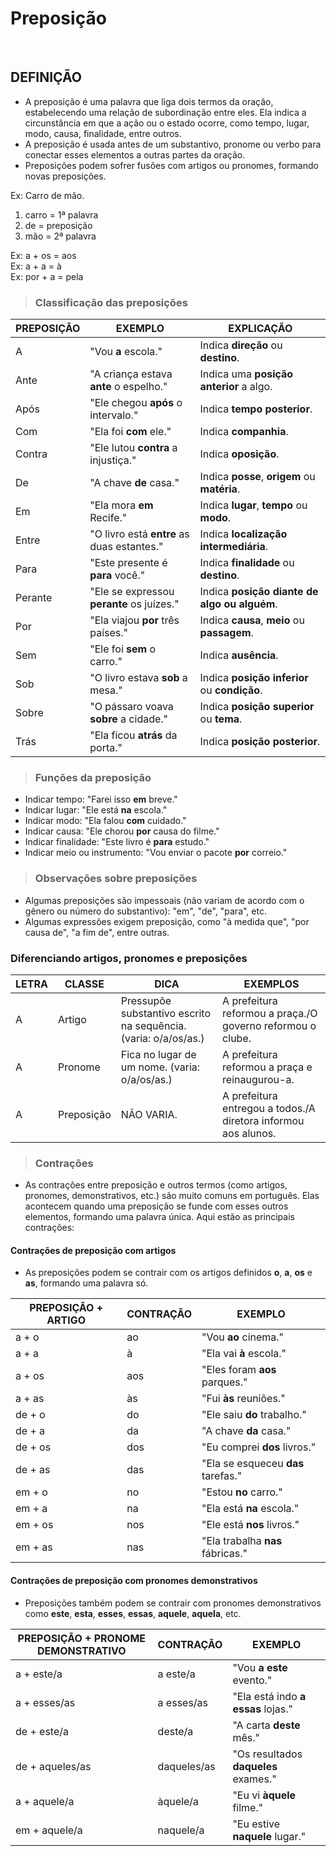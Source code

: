 # Preposição

<br>

## DEFINIÇÃO
* A preposição é uma palavra que liga dois termos da oração, estabelecendo uma relação de subordinação entre eles. Ela indica a circunstância em que a ação ou o estado ocorre, como tempo, lugar, modo, causa, finalidade, entre outros. 
* A preposição é usada antes de um substantivo, pronome ou verbo para conectar esses elementos a outras partes da oração.
* Preposições podem sofrer fusões com artigos ou pronomes, formando novas preposições.

Ex: Carro de mão.
1. carro = 1ª palavra
2. de = preposição
3. mão = 2ª palavra

Ex: a + os = aos  
Ex: a + a = à  
Ex: por + a = pela

> ### Classificação das preposições

| PREPOSIÇÃO | EXEMPLO                                    | EXPLICAÇÃO                                   |
|------------|--------------------------------------------|----------------------------------------------|
| A          | "Vou **a** escola."                        | Indica **direção** ou **destino**.           |
| Ante       | "A criança estava **ante** o espelho."     | Indica uma **posição anterior** a algo.      |
| Após       | "Ele chegou **após** o intervalo."         | Indica **tempo posterior**.                  |
| Com        | "Ela foi **com** ele."                     | Indica **companhia**.                        |
| Contra     | "Ele lutou **contra** a injustiça."        | Indica **oposição**.                         |
| De         | "A chave **de** casa."                     | Indica **posse**, **origem** ou **matéria**. |
| Em         | "Ela mora **em** Recife."                  | Indica **lugar**, **tempo** ou **modo**.     |
| Entre      | "O livro está **entre** as duas estantes." | Indica **localização intermediária**.        |
| Para       | "Este presente é **para** você."           | Indica **finalidade** ou **destino**.        |
| Perante    | "Ele se expressou **perante** os juízes."  | Indica **posição diante de algo ou alguém**. |
| Por        | "Ela viajou **por** três países."          | Indica **causa**, **meio** ou **passagem**.  |
| Sem        | "Ele foi **sem** o carro."                 | Indica **ausência**.                         |
| Sob        | "O livro estava **sob** a mesa."           | Indica **posição inferior** ou **condição**. |
| Sobre      | "O pássaro voava **sobre** a cidade."      | Indica **posição superior** ou **tema**.     |
| Trás       | "Ela ficou **atrás** da porta."            | Indica **posição posterior**.                |

> ### Funções da preposição
* Indicar tempo: "Farei isso **em** breve."
* Indicar lugar: "Ele está **na** escola."
* Indicar modo: "Ela falou **com** cuidado."
* Indicar causa: "Ele chorou **por** causa do filme."
* Indicar finalidade: "Este livro é **para** estudo."
* Indicar meio ou instrumento: "Vou enviar o pacote **por** correio."

> ### Observações sobre preposições
* Algumas preposições são impessoais (não variam de acordo com o gênero ou número do substantivo): "em", "de", "para", etc.
* Algumas expressões exigem preposição, como "à medida que", "por causa de", "a fim de", entre outras.

### Diferenciando artigos, pronomes e preposições

| LETRA | CLASSE     | DICA                                                            | EXEMPLOS                                                       |
|-------|------------|-----------------------------------------------------------------|----------------------------------------------------------------|
| A     | Artigo     | Pressupõe substantivo escrito na sequência. (varia: o/a/os/as.) | A prefeitura reformou a praça./O governo reformou o clube.     |
| A     | Pronome    | Fica no lugar de um nome. (varia: o/a/os/as.)                   | A prefeitura reformou a praça e reinaugurou-a.                 |
| A     | Preposição | NÃO VARIA.                                                      | A prefeitura entregou a todos./A diretora informou aos alunos. |

> ### Contrações
* As contrações entre preposição e outros termos (como artigos, pronomes, demonstrativos, etc.) são muito comuns em português. Elas acontecem quando uma preposição se funde com esses outros elementos, formando uma palavra única. Aqui estão as principais contrações:

#### Contrações de preposição com artigos
* As preposições podem se contrair com os artigos definidos **o**, **a**, **os** e **as**, formando uma palavra só.

| PREPOSIÇÃO + ARTIGO | CONTRAÇÃO | EXEMPLO                            |
|---------------------|-----------|------------------------------------|
| a + o               | ao        | "Vou **ao** cinema."               |
| a + a               | à         | "Ela vai **à** escola."            |
| a + os              | aos       | "Eles foram **aos** parques."      |
| a + as              | às        | "Fui **às** reuniões."             |
| de + o              | do        | "Ele saiu **do** trabalho."        |
| de + a              | da        | "A chave **da** casa."             |
| de + os             | dos       | "Eu comprei **dos** livros."       |
| de + as             | das       | "Ela se esqueceu **das** tarefas." |
| em + o              | no        | "Estou **no** carro."              |
| em + a              | na        | "Ela está **na** escola."          |
| em + os             | nos       | "Ele está **nos** livros."         |
| em + as             | nas       | "Ela trabalha **nas** fábricas."   |

#### Contrações de preposição com pronomes demonstrativos
* Preposições também podem se contrair com pronomes demonstrativos como **este**, **esta**, **esses**, **essas**, **aquele**, **aquela**, etc.

| PREPOSIÇÃO + PRONOME DEMONSTRATIVO | CONTRAÇÃO   | EXEMPLO                              |
|------------------------------------|-------------|--------------------------------------|
| a + este/a                         | a este/a    | "Vou **a este** evento."             |
| a + esses/as                       | a esses/as  | "Ela está indo **a essas** lojas."   |
| de + este/a                        | deste/a     | "A carta **deste** mês."             |
| de + aqueles/as                    | daqueles/as | "Os resultados **daqueles** exames." |
| a + aquele/a                       | àquele/a    | "Eu vi **àquele** filme."            |
| em + aquele/a                      | naquele/a   | "Eu estive **naquele** lugar."       |